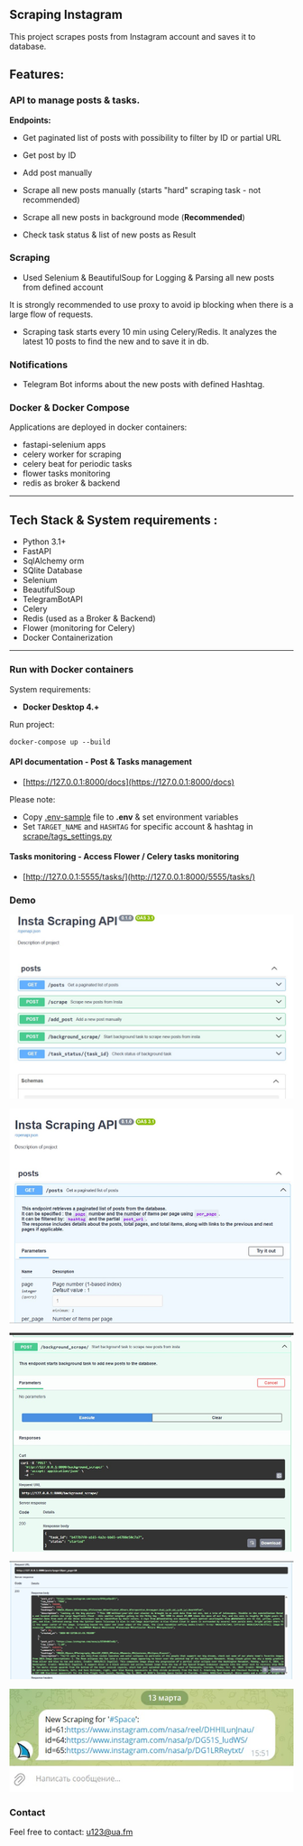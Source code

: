## Scraping Instagram

This project scrapes posts from Instagram account and saves it to database.

## Features:
### API to manage posts & tasks.


  **Endpoints:** 
   * Get paginated list of posts with possibility to filter by ID or partial URL

   * Get post by ID

   * Add post manually

   * Scrape all new posts manually (starts "hard" scraping task - not recommended)

   * Scrape all new posts in background mode (**Recommended**)

   * Check task status & list of new posts as Result

### Scraping

  * Used Selenium & BeautifulSoup for Logging & Parsing all new posts from defined account 
 
  It is strongly recommended to use proxy to avoid ip blocking when there is a large flow of requests.


 * Scraping task starts every 10 min using Celery/Redis. 
  It analyzes the latest 10 posts to find the new and to save it in db.

### Notifications 

 * Telegram Bot informs about the new posts with defined Hashtag.

### Docker & Docker Compose 

Applications are deployed in docker containers:
- fastapi-selenium apps
- celery worker for scraping
- celery beat for periodic tasks
- flower tasks monitoring
- redis as broker & backend

___
## Tech Stack & System requirements :

* Python 3.1+
* FastAPI
* SqlAlchemy orm
* SQlite Database
* Selenium
* BeautifulSoup
* TelegramBotAPI
* Celery
* Redis (used as a Broker & Backend)
* Flower (monitoring for Celery)
* Docker Containerization

---

### Run with Docker containers
 System requirements:

* **Docker Desktop 4.+**

Run project:
```
docker-compose up --build
```
#### API documentation - Post & Tasks management
   - [https://127.0.0.1:8000/docs](https://127.0.0.1:8000/docs)

Please note:
   * Copy [.env-sample](.env.sample) file to **.env** & set environment variables
   * Set ```TARGET_NAME``` and ```HASHTAG```  for specific account & hashtag in [scrape/tags_settings.py](scrape/tags_settings.py)


#### Tasks monitoring - Access Flower / Celery tasks monitoring
   - [http://127.0.0.1:5555/tasks/](http://127.0.0.1:8000/5555/tasks/)

### Demo
![API](demo/insta01.jpg "Instagram Scraping API Project")

![API](demo/insta02.jpg "Instagram Scraping API Project")

![API](demo/insta03.jpg "Instagram Scraping API Project")

![API](demo/insta04.jpg "Instagram Scraping API Project")

![API](demo/insta05.jpg "Instagram Scraping API Project")

### Contact
Feel free to contact: u123@ua.fm
